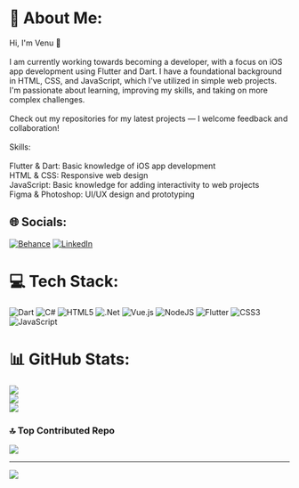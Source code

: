 # 🦇 About Me:
Hi, I'm Venu 👋<br><br>I am currently working towards becoming a developer, with a focus on iOS app development using Flutter and Dart. I have a foundational background in HTML, CSS, and JavaScript, which I've utilized in simple web projects. I'm passionate about learning, improving my skills, and taking on more complex challenges.<br><br>Check out my repositories for my latest projects — I welcome feedback and collaboration!<br><br>Skills:<br><br>Flutter & Dart: Basic knowledge of iOS app development<br>HTML & CSS: Responsive web design<br>JavaScript: Basic knowledge for adding interactivity to web projects<br>Figma & Photoshop: UI/UX design and prototyping


## 🌐 Socials:
[![Behance](https://img.shields.io/badge/Behance-1769ff?logo=behance&logoColor=white)](https://behance.net/https://www.behance.net/venurshmanivan) [![LinkedIn](https://img.shields.io/badge/LinkedIn-%230077B5.svg?logo=linkedin&logoColor=white)](https://linkedin.com/in/https://www.linkedin.com/in/venurshan-manivannan-034592231/) 

# 💻 Tech Stack:
![Dart](https://img.shields.io/badge/dart-%230175C2.svg?style=flat&logo=dart&logoColor=white) ![C#](https://img.shields.io/badge/c%23-%23239120.svg?style=flat&logo=csharp&logoColor=white) ![HTML5](https://img.shields.io/badge/html5-%23E34F26.svg?style=flat&logo=html5&logoColor=white) ![.Net](https://img.shields.io/badge/.NET-5C2D91?style=flat&logo=.net&logoColor=white) ![Vue.js](https://img.shields.io/badge/vue.js-%2335495e.svg?style=flat&logo=vuedotjs&logoColor=%234FC08D) ![NodeJS](https://img.shields.io/badge/node.js-6DA55F?style=flat&logo=node.js&logoColor=white) ![Flutter](https://img.shields.io/badge/Flutter-%2302569B.svg?style=flat&logo=Flutter&logoColor=white) ![CSS3](https://img.shields.io/badge/css3-%231572B6.svg?style=flat&logo=css3&logoColor=white) ![JavaScript](https://img.shields.io/badge/javascript-%23323330.svg?style=flat&logo=javascript&logoColor=%23F7DF1E)
# 📊 GitHub Stats:
![](https://github-readme-stats.vercel.app/api/top-langs/?username=venu21-dev&theme=graywhite&hide_border=false&include_all_commits=true&count_private=false&layout=compact)<br/>
![](https://github-readme-stats.vercel.app/api?username=venu21-dev&theme=graywhite&hide_border=false&include_all_commits=true&count_private=false)<br/>
![](https://github-readme-streak-stats.herokuapp.com/?user=venu21-dev&theme=graywhite&hide_border=false)<br/>

### 🔝 Top Contributed Repo
![](https://github-contributor-stats.vercel.app/api?username=venu21-dev&limit=5&theme=graywhite&combine_all_yearly_contributions=true)

---
[![](https://visitcount.itsvg.in/api?id=venu21-dev&icon=0&color=0)](https://visitcount.itsvg.in)

<!-- Proudly created with GPRM ( https://gprm.itsvg.in ) -->

<!---
venu21-dev/venu21-dev is a ✨ special ✨ repository because its `README.md` (this file) appears on your GitHub profile.
You can click the Preview link to take a look at your changes.
--->
